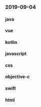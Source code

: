 ### 2019-09-04

#### java

#### vue

#### kotlin

#### javascript

#### css

#### objective-c

#### swift

#### html
